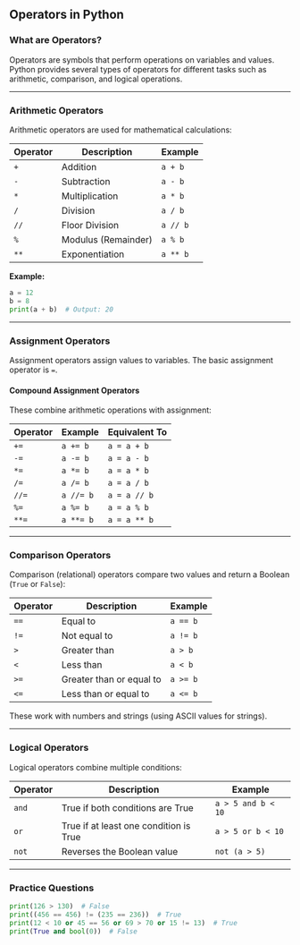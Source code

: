 ## Operators in Python

### What are Operators?
Operators are symbols that perform operations on variables and values. Python provides several types of operators for different tasks such as arithmetic, comparison, and logical operations.

---

### Arithmetic Operators
Arithmetic operators are used for mathematical calculations:

| Operator | Description           | Example      |
|----------|-----------------------|--------------|
| `+`      | Addition              | `a + b`      |
| `-`      | Subtraction           | `a - b`      |
| `*`      | Multiplication        | `a * b`      |
| `/`      | Division              | `a / b`      |
| `//`     | Floor Division        | `a // b`     |
| `%`      | Modulus (Remainder)   | `a % b`      |
| `**`     | Exponentiation        | `a ** b`     |

**Example:**
```python
a = 12
b = 8
print(a + b)  # Output: 20
```

---

### Assignment Operators
Assignment operators assign values to variables. The basic assignment operator is `=`.

#### Compound Assignment Operators
These combine arithmetic operations with assignment:

| Operator | Example      | Equivalent To      |
|----------|-------------|--------------------|
| `+=`     | `a += b`    | `a = a + b`        |
| `-=`     | `a -= b`    | `a = a - b`        |
| `*=`     | `a *= b`    | `a = a * b`        |
| `/=`     | `a /= b`    | `a = a / b`        |
| `//=`    | `a //= b`   | `a = a // b`       |
| `%=`     | `a %= b`    | `a = a % b`        |
| `**=`    | `a **= b`   | `a = a ** b`       |

---

### Comparison Operators
Comparison (relational) operators compare two values and return a Boolean (`True` or `False`):

| Operator | Description                  | Example      |
|----------|------------------------------|--------------|
| `==`     | Equal to                     | `a == b`     |
| `!=`     | Not equal to                 | `a != b`     |
| `>`      | Greater than                 | `a > b`      |
| `<`      | Less than                    | `a < b`      |
| `>=`     | Greater than or equal to     | `a >= b`     |
| `<=`     | Less than or equal to        | `a <= b`     |

These work with numbers and strings (using ASCII values for strings).

---

### Logical Operators
Logical operators combine multiple conditions:

| Operator | Description                                 | Example                |
|----------|---------------------------------------------|------------------------|
| `and`    | True if both conditions are True            | `a > 5 and b < 10`     |
| `or`     | True if at least one condition is True      | `a > 5 or b < 10`      |
| `not`    | Reverses the Boolean value                  | `not (a > 5)`          |

---

### Practice Questions

```python
print(126 > 130)  # False
print((456 == 456) != (235 == 236))  # True
print(12 < 10 or 45 == 56 or 69 > 70 or 15 != 13)  # True
print(True and bool(0))  # False
```
